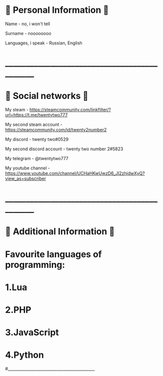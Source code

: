 # 🐢 Personal Information 🐢

Name - no, i won't tell

Surname - noooooooo

Languages, i speak - Russian, English
# ____________________________________________

# 🐍 Social networks 🐍

My steam - https://steamcommunity.com/linkfilter/?url=https://t.me/twentytwo777

My second steam account - https://steamcommunity.com/id/twenty2number2

My discord - twenty two#0529

My second discord account - twenty two number 2#5823

My telegram - @twentytwo777

My youtube channel - https://www.youtube.com/channel/UCHaHKwUwzD6_JI2zhjdwXyQ?view_as=subscriber
 
# ____________________________________________

# 🍁 Additional Information 🍁

# Favourite languages of programming: 

# 1.Lua

# 2.PHP

# 3.JavaScript

# 4.Python

#____________________________________________
